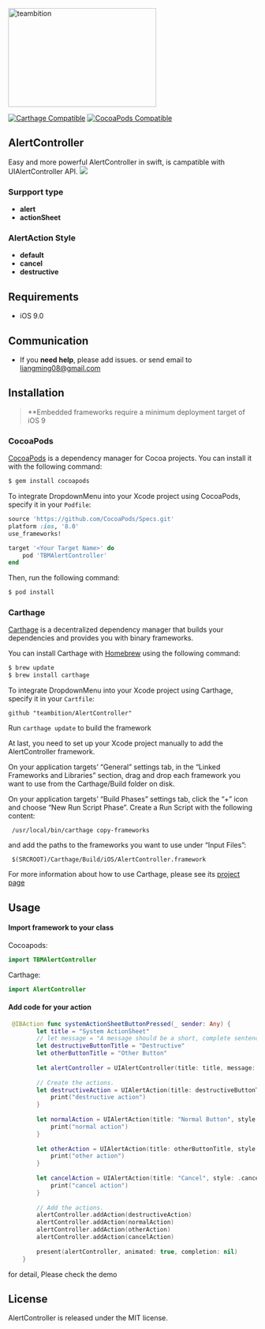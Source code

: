 <img src="https://dn-st.teambition.net/teambition/images/logo.2328738d.svg" width = "300" height = "200" alt="teambition" align=center />

[![Carthage Compatible](https://img.shields.io/badge/Carthage-compatible-4BC51D.svg?style=flat)](https://github.com/Carthage/Carthage)
[![CocoaPods Compatible](https://img.shields.io/cocoapods/v/TBMAlertController.svg)](https://img.shields.io/cocoapods/v/TBMAlertController.svg)

## AlertController
 
 Easy and more powerful AlertController in swift, is campatible with UIAlertController API. 
 ![](./AlertController.gif)

### Surpport type
- **alert**
- **actionSheet**

### AlertAction Style
- **default**
- **cancel**
- **destructive**

## Requirements

- iOS 9.0

## Communication

- If you **need help**, please add issues. or send email to <liangming08@gmail.com>

## Installation

> **Embedded frameworks require a minimum deployment target of iOS 9

### CocoaPods

[CocoaPods](http://cocoapods.org) is a dependency manager for Cocoa projects. You can install it with the following command:

```bash
$ gem install cocoapods
```

To integrate DropdownMenu into your Xcode project using CocoaPods, specify it in your `Podfile`:

```ruby
source 'https://github.com/CocoaPods/Specs.git'
platform :ios, '8.0'
use_frameworks!

target '<Your Target Name>' do
    pod 'TBMAlertController'
end
```

Then, run the following command:

```bash
$ pod install
```


### Carthage

[Carthage](https://github.com/Carthage/Carthage) is a decentralized dependency manager that builds your dependencies and provides you with binary frameworks.

You can install Carthage with [Homebrew](http://brew.sh/) using the following command:

```bash
$ brew update
$ brew install carthage
```

To integrate DropdownMenu into your Xcode project using Carthage, specify it in your `Cartfile`:

    github "teambition/AlertController"

Run `carthage update` to build the framework 

At last, you need to set up your Xcode project manually to add the AlertController framework.

On your application targets’ “General” settings tab, in the “Linked Frameworks and Libraries” section, drag and drop each framework you want to use from the Carthage/Build folder on disk.

On your application targets’ “Build Phases” settings tab, click the “+” icon and choose “New Run Script Phase”. Create a Run Script with the following content:

     /usr/local/bin/carthage copy-frameworks
    
and add the paths to the frameworks you want to use under “Input Files”:

     $(SRCROOT)/Carthage/Build/iOS/AlertController.framework

For more information about how to use Carthage, please see its [project page](https://github.com/Carthage/Carthage)


## Usage

#### Import framework to your class

Cocoapods:

```swift
import TBMAlertController

```

Carthage:

```swift
import AlertController

```

#### Add code for your action

```swift
 @IBAction func systemActionSheetButtonPressed(_ sender: Any) {
        let title = "System ActionSheet"
        // let message = "A message should be a short, complete sentence."
        let destructiveButtonTitle = "Destructive"
        let otherButtonTitle = "Other Button"
        
        let alertController = UIAlertController(title: title, message: nil, preferredStyle: .actionSheet)
        
        // Create the actions.
        let destructiveAction = UIAlertAction(title: destructiveButtonTitle, style: .destructive) { action in
            print("destructive action")
        }
        
        let normalAction = UIAlertAction(title: "Normal Button", style: .default) { action in
            print("normal action")
        }
        
        let otherAction = UIAlertAction(title: otherButtonTitle, style: .default) { action in
            print("other action")
        }
        
        let cancelAction = UIAlertAction(title: "Cancel", style: .cancel) { action in
            print("cancel action")
        }
        
        // Add the actions.
        alertController.addAction(destructiveAction)
        alertController.addAction(normalAction)
        alertController.addAction(otherAction)
        alertController.addAction(cancelAction)
        
        present(alertController, animated: true, completion: nil)
    }
```

for detail, Please check the demo

## License

AlertController is released under the MIT license. 

